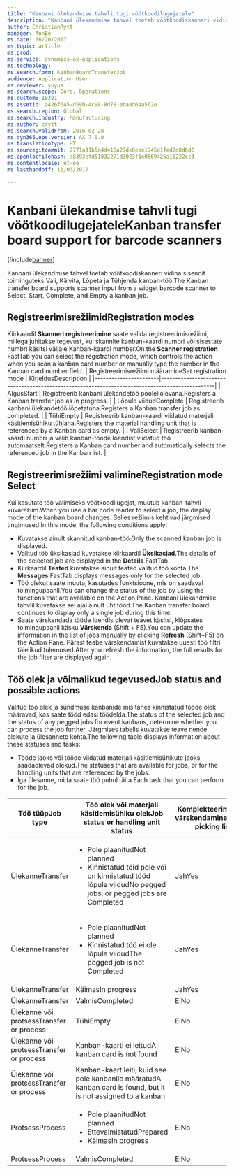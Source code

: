 ```yaml
---
title: "Kanbani ülekandmise tahvli tugi vöötkoodilugejatele"
description: "Kanbani ülekandmise tahvel toetab vöötkoodiskanneri vidina sisendit toiminguteks Vali, Käivita, Lõpeta ja Tühjenda kanban-töö."
author: ChristianRytt
manager: AnnBe
ms.date: 06/20/2017
ms.topic: article
ms.prod: 
ms.service: dynamics-ax-applications
ms.technology: 
ms.search.form: KanbanBoardTransferJob
audience: Application User
ms.reviewer: yuyus
ms.search.scope: Core, Operations
ms.custom: 19391
ms.assetid: a426f645-d59b-4c98-8d78-eba8d64a562e
ms.search.region: Global
ms.search.industry: Manufacturing
ms.author: crytt
ms.search.validFrom: 2016-02-28
ms.dyn365.ops.version: AX 7.0.0
ms.translationtype: HT
ms.sourcegitcommit: 2771a31b5a4d418a27de0ebe1945d1fed2d8d6d6
ms.openlocfilehash: a8393efd51032271d3023f1e0569425a16222cc3
ms.contentlocale: et-ee
ms.lasthandoff: 11/03/2017

---
```


# <a name="kanban-transfer-board-support-for-barcode-scanners"></a><span data-ttu-id="5a42b-103">Kanbani ülekandmise tahvli tugi vöötkoodilugejatele</span><span class="sxs-lookup"><span data-stu-id="5a42b-103">Kanban transfer board support for barcode scanners</span></span>

[!include[banner](../includes/banner.md)]


<span data-ttu-id="5a42b-104">Kanbani ülekandmise tahvel toetab vöötkoodiskanneri vidina sisendit toiminguteks Vali, Käivita, Lõpeta ja Tühjenda kanban-töö.</span><span class="sxs-lookup"><span data-stu-id="5a42b-104">The Kanban transfer board supports scanner input from a widget barcode scanner to Select, Start, Complete, and Empty a kanban job.</span></span>

<a name="registration-modes"></a><span data-ttu-id="5a42b-105">Registreerimisrežiimid</span><span class="sxs-lookup"><span data-stu-id="5a42b-105">Registration modes</span></span>
------------------

<span data-ttu-id="5a42b-106">Kiirkaardil **Skanneri registreerimine** saate valida registreerimisrežiimi, millega juhitakse tegevust, kui skannite kanban-kaardi numbri või sisestate numbri käsitsi väljale Kanban-kaardi number.</span><span class="sxs-lookup"><span data-stu-id="5a42b-106">On the **Scanner registration** FastTab you can select the registration mode, which controls the action when you scan a kanban card number or manually type the number in the Kanban card number field.</span></span>
| <span data-ttu-id="5a42b-107">Registreerimisrežiimi määramine</span><span class="sxs-lookup"><span data-stu-id="5a42b-107">Set registration mode</span></span> | <span data-ttu-id="5a42b-108">Kirjeldus</span><span class="sxs-lookup"><span data-stu-id="5a42b-108">Description</span></span>                                                                                     |
|-----------------------|-------------------------------------------------------------------------------------------------|
| <span data-ttu-id="5a42b-109">Algus</span><span class="sxs-lookup"><span data-stu-id="5a42b-109">Start</span></span>                 | <span data-ttu-id="5a42b-110">Registreerib kanbani ülekandetöö pooleliolevana.</span><span class="sxs-lookup"><span data-stu-id="5a42b-110">Registers a Kanban transfer job as in progress.</span></span>                                                 |
| <span data-ttu-id="5a42b-111">Lõpule viidud</span><span class="sxs-lookup"><span data-stu-id="5a42b-111">Complete</span></span>              | <span data-ttu-id="5a42b-112">Registreerib kanbani ülekandetöö lõpetatuna.</span><span class="sxs-lookup"><span data-stu-id="5a42b-112">Registers a Kanban transfer job as completed.</span></span>                                                   |
| <span data-ttu-id="5a42b-113">Tühi</span><span class="sxs-lookup"><span data-stu-id="5a42b-113">Empty</span></span>                 | <span data-ttu-id="5a42b-114">Registreerib kanban-kaardi viidatud materjali käsitlemisühiku tühjana.</span><span class="sxs-lookup"><span data-stu-id="5a42b-114">Registers the material handling unit that is referenced by a Kanban card as empty.</span></span>              |
| <span data-ttu-id="5a42b-115">Vali</span><span class="sxs-lookup"><span data-stu-id="5a42b-115">Select</span></span>                | <span data-ttu-id="5a42b-116">Registreerib kanban-kaardi numbri ja valib kanban-tööde loendist viidatud töö automaatselt.</span><span class="sxs-lookup"><span data-stu-id="5a42b-116">Registers a Kanban card number and automatically selects the referenced job in the Kanban list.</span></span> |

 
<a name="registration-mode-select"></a><span data-ttu-id="5a42b-117">Registreerimisrežiimi valimine</span><span class="sxs-lookup"><span data-stu-id="5a42b-117">Registration mode Select</span></span>
------------------------

<span data-ttu-id="5a42b-118">Kui kasutate töö valimiseks vöötkoodilugejat, muutub kanban-tahvli kuvarežiim.</span><span class="sxs-lookup"><span data-stu-id="5a42b-118">When you use a bar code reader to select a job, the display mode of the kanban board changes.</span></span> <span data-ttu-id="5a42b-119">Selles režiimis kehtivad järgmised tingimused.</span><span class="sxs-lookup"><span data-stu-id="5a42b-119">In this mode, the following conditions apply:</span></span>

-   <span data-ttu-id="5a42b-120">Kuvatakse ainult skannitud kanban-töö.</span><span class="sxs-lookup"><span data-stu-id="5a42b-120">Only the scanned kanban job is displayed.</span></span>
-   <span data-ttu-id="5a42b-121">Valitud töö üksikasjad kuvatakse kiirkaardil **Üksikasjad**.</span><span class="sxs-lookup"><span data-stu-id="5a42b-121">The details of the selected job are displayed in the **Details** FastTab.</span></span>
-   <span data-ttu-id="5a42b-122">Kiirkaardil **Teated** kuvatakse ainult teated valitud töö kohta.</span><span class="sxs-lookup"><span data-stu-id="5a42b-122">The **Messages** FastTab displays messages only for the selected job.</span></span>
-   <span data-ttu-id="5a42b-123">Töö olekut saate muuta, kasutades funktsioone, mis on saadaval toimingupaanil.</span><span class="sxs-lookup"><span data-stu-id="5a42b-123">You can change the status of the job by using the functions that are available on the Action Pane.</span></span> <span data-ttu-id="5a42b-124">Kanbani ülekandmise tahvlil kuvatakse sel ajal ainult üht tööd.</span><span class="sxs-lookup"><span data-stu-id="5a42b-124">The Kanban transfer board continues to display only a single job during this time.</span></span>
-   <span data-ttu-id="5a42b-125">Saate värskendada tööde loendis olevat teavet käsitsi, klõpsates toimingupaanil käsku **Värskenda** (Shift + F5).</span><span class="sxs-lookup"><span data-stu-id="5a42b-125">You can update the information in the list of jobs manually by clicking **Refresh** (Shift+F5) on the Action Pane.</span></span> <span data-ttu-id="5a42b-126">Pärast teabe värskendamist kuvatakse uuesti töö filtri täielikud tulemused.</span><span class="sxs-lookup"><span data-stu-id="5a42b-126">After you refresh the information, the full results for the job filter are displayed again.</span></span>

## <a name="job-status-and-possible-actions"></a><span data-ttu-id="5a42b-127">Töö olek ja võimalikud tegevused</span><span class="sxs-lookup"><span data-stu-id="5a42b-127">Job status and possible actions</span></span>
<span data-ttu-id="5a42b-128">Valitud töö olek ja sündmuse kanbanide mis tahes kinnistatud tööde olek määravad, kas saate tööd edasi töödelda.</span><span class="sxs-lookup"><span data-stu-id="5a42b-128">The status of the selected job and the status of any pegged jobs for event kanbans, determine whether you can process the job further.</span></span> <span data-ttu-id="5a42b-129">Järgmises tabelis kuvatakse teave nende olekute ja ülesannete kohta.</span><span class="sxs-lookup"><span data-stu-id="5a42b-129">The following table displays information about these statuses and tasks:</span></span>
-   <span data-ttu-id="5a42b-130">Tööde jaoks või tööde viidatud materjali käsitlemisühikute jaoks saadaolevad olekud.</span><span class="sxs-lookup"><span data-stu-id="5a42b-130">The statuses that are available for jobs, or for the handling units that are referenced by the jobs.</span></span>
-   <span data-ttu-id="5a42b-131">Iga ülesanne, mida saate töö puhul täita.</span><span class="sxs-lookup"><span data-stu-id="5a42b-131">Each task that you can perform for the job.</span></span>

<table>
<colgroup>
<col width="12%" />
<col width="12%" />
<col width="12%" />
<col width="12%" />
<col width="12%" />
<col width="12%" />
<col width="12%" />
<col width="12%" />
</colgroup>
<thead>
<tr class="header">
<th><span data-ttu-id="5a42b-132">Töö tüüp</span><span class="sxs-lookup"><span data-stu-id="5a42b-132">Job type</span></span></th>
<th><span data-ttu-id="5a42b-133">Töö olek või materjali käsitlemisühiku olek</span><span class="sxs-lookup"><span data-stu-id="5a42b-133">Job status or handling unit status</span></span></th>
<th><span data-ttu-id="5a42b-134">Komplekteerimislehe värskendamine</span><span class="sxs-lookup"><span data-stu-id="5a42b-134">Update picking list</span></span></th>
<th><span data-ttu-id="5a42b-135">Algus</span><span class="sxs-lookup"><span data-stu-id="5a42b-135">Start</span></span></th>
<th><span data-ttu-id="5a42b-136">Värskenda reserveeringut</span><span class="sxs-lookup"><span data-stu-id="5a42b-136">Update registration</span></span></th>
<th><span data-ttu-id="5a42b-137">Lõpule viidud</span><span class="sxs-lookup"><span data-stu-id="5a42b-137">Complete</span></span></th>
<th><span data-ttu-id="5a42b-138">Tühi</span><span class="sxs-lookup"><span data-stu-id="5a42b-138">Empty</span></span></th>
<th><span data-ttu-id="5a42b-139">Loo sündmuse kanbanid</span><span class="sxs-lookup"><span data-stu-id="5a42b-139">Create event kanbans</span></span></th>
</tr>
</thead>
<tbody>
<tr class="odd">
<td><span data-ttu-id="5a42b-140">Ülekanne</span><span class="sxs-lookup"><span data-stu-id="5a42b-140">Transfer</span></span></td>
<td><ul>
<li><span data-ttu-id="5a42b-141">Pole plaanitud</span><span class="sxs-lookup"><span data-stu-id="5a42b-141">Not planned</span></span></li>
<li><span data-ttu-id="5a42b-142">Kinnistatud töid pole või on kinnistatud tööd lõpule viidud</span><span class="sxs-lookup"><span data-stu-id="5a42b-142">No pegged jobs, or pegged jobs are Completed</span></span></li>
</ul></td>
<td><span data-ttu-id="5a42b-143">Jah</span><span class="sxs-lookup"><span data-stu-id="5a42b-143">Yes</span></span></td>
<td><span data-ttu-id="5a42b-144">Jah</span><span class="sxs-lookup"><span data-stu-id="5a42b-144">Yes</span></span></td>
<td><span data-ttu-id="5a42b-145">Jah</span><span class="sxs-lookup"><span data-stu-id="5a42b-145">Yes</span></span></td>
<td><span data-ttu-id="5a42b-146">Jah</span><span class="sxs-lookup"><span data-stu-id="5a42b-146">Yes</span></span></td>
<td><span data-ttu-id="5a42b-147">Ei</span><span class="sxs-lookup"><span data-stu-id="5a42b-147">No</span></span></td>
<td><span data-ttu-id="5a42b-148">Jah</span><span class="sxs-lookup"><span data-stu-id="5a42b-148">Yes</span></span></td>
</tr>
<tr class="even">
<td><span data-ttu-id="5a42b-149">Ülekanne</span><span class="sxs-lookup"><span data-stu-id="5a42b-149">Transfer</span></span></td>
<td><ul>
<li><span data-ttu-id="5a42b-150">Pole plaanitud</span><span class="sxs-lookup"><span data-stu-id="5a42b-150">Not planned</span></span></li>
<li><span data-ttu-id="5a42b-151">Kinnistatud töö ei ole lõpule viidud</span><span class="sxs-lookup"><span data-stu-id="5a42b-151">The pegged job is not Completed</span></span></li>
</ul></td>
<td><span data-ttu-id="5a42b-152">Jah</span><span class="sxs-lookup"><span data-stu-id="5a42b-152">Yes</span></span></td>
<td><span data-ttu-id="5a42b-153">Ei</span><span class="sxs-lookup"><span data-stu-id="5a42b-153">No</span></span></td>
<td><span data-ttu-id="5a42b-154">Jah</span><span class="sxs-lookup"><span data-stu-id="5a42b-154">Yes</span></span></td>
<td><span data-ttu-id="5a42b-155">Ei</span><span class="sxs-lookup"><span data-stu-id="5a42b-155">No</span></span></td>
<td><span data-ttu-id="5a42b-156">Ei</span><span class="sxs-lookup"><span data-stu-id="5a42b-156">No</span></span></td>
<td><span data-ttu-id="5a42b-157">Ei</span><span class="sxs-lookup"><span data-stu-id="5a42b-157">No</span></span></td>
</tr>
<tr class="odd">
<td><span data-ttu-id="5a42b-158">Ülekanne</span><span class="sxs-lookup"><span data-stu-id="5a42b-158">Transfer</span></span></td>
<td><span data-ttu-id="5a42b-159">Käimas</span><span class="sxs-lookup"><span data-stu-id="5a42b-159">In progress</span></span></td>
<td><span data-ttu-id="5a42b-160">Jah</span><span class="sxs-lookup"><span data-stu-id="5a42b-160">Yes</span></span></td>
<td><span data-ttu-id="5a42b-161">Ei</span><span class="sxs-lookup"><span data-stu-id="5a42b-161">No</span></span></td>
<td><span data-ttu-id="5a42b-162">Jah</span><span class="sxs-lookup"><span data-stu-id="5a42b-162">Yes</span></span></td>
<td><span data-ttu-id="5a42b-163">Jah</span><span class="sxs-lookup"><span data-stu-id="5a42b-163">Yes</span></span></td>
<td><span data-ttu-id="5a42b-164">Ei</span><span class="sxs-lookup"><span data-stu-id="5a42b-164">No</span></span></td>
<td><span data-ttu-id="5a42b-165">Ei</span><span class="sxs-lookup"><span data-stu-id="5a42b-165">No</span></span></td>
</tr>
<tr class="even">
<td><span data-ttu-id="5a42b-166">Ülekanne</span><span class="sxs-lookup"><span data-stu-id="5a42b-166">Transfer</span></span></td>
<td><span data-ttu-id="5a42b-167">Valmis</span><span class="sxs-lookup"><span data-stu-id="5a42b-167">Completed</span></span></td>
<td><span data-ttu-id="5a42b-168">Ei</span><span class="sxs-lookup"><span data-stu-id="5a42b-168">No</span></span></td>
<td><span data-ttu-id="5a42b-169">Ei</span><span class="sxs-lookup"><span data-stu-id="5a42b-169">No</span></span></td>
<td><span data-ttu-id="5a42b-170">Ei</span><span class="sxs-lookup"><span data-stu-id="5a42b-170">No</span></span></td>
<td><span data-ttu-id="5a42b-171">Ei</span><span class="sxs-lookup"><span data-stu-id="5a42b-171">No</span></span></td>
<td><span data-ttu-id="5a42b-172">Jah</span><span class="sxs-lookup"><span data-stu-id="5a42b-172">Yes</span></span></td>
<td><span data-ttu-id="5a42b-173">Ei</span><span class="sxs-lookup"><span data-stu-id="5a42b-173">No</span></span></td>
</tr>
<tr class="odd">
<td><span data-ttu-id="5a42b-174">Ülekanne või protsess</span><span class="sxs-lookup"><span data-stu-id="5a42b-174">Transfer or process</span></span></td>
<td><span data-ttu-id="5a42b-175">Tühi</span><span class="sxs-lookup"><span data-stu-id="5a42b-175">Empty</span></span></td>
<td><span data-ttu-id="5a42b-176">Ei</span><span class="sxs-lookup"><span data-stu-id="5a42b-176">No</span></span></td>
<td><span data-ttu-id="5a42b-177">Ei</span><span class="sxs-lookup"><span data-stu-id="5a42b-177">No</span></span></td>
<td><span data-ttu-id="5a42b-178">Ei</span><span class="sxs-lookup"><span data-stu-id="5a42b-178">No</span></span></td>
<td><span data-ttu-id="5a42b-179">Ei</span><span class="sxs-lookup"><span data-stu-id="5a42b-179">No</span></span></td>
<td><span data-ttu-id="5a42b-180">Ei</span><span class="sxs-lookup"><span data-stu-id="5a42b-180">No</span></span></td>
<td><span data-ttu-id="5a42b-181">Ei</span><span class="sxs-lookup"><span data-stu-id="5a42b-181">No</span></span></td>
</tr>
<tr class="even">
<td><span data-ttu-id="5a42b-182">Ülekanne või protsess</span><span class="sxs-lookup"><span data-stu-id="5a42b-182">Transfer or process</span></span></td>
<td><span data-ttu-id="5a42b-183">Kanban-kaarti ei leitud</span><span class="sxs-lookup"><span data-stu-id="5a42b-183">A kanban card is not found</span></span></td>
<td><span data-ttu-id="5a42b-184">Ei</span><span class="sxs-lookup"><span data-stu-id="5a42b-184">No</span></span></td>
<td><span data-ttu-id="5a42b-185">Ei</span><span class="sxs-lookup"><span data-stu-id="5a42b-185">No</span></span></td>
<td><span data-ttu-id="5a42b-186">Ei</span><span class="sxs-lookup"><span data-stu-id="5a42b-186">No</span></span></td>
<td><span data-ttu-id="5a42b-187">Ei</span><span class="sxs-lookup"><span data-stu-id="5a42b-187">No</span></span></td>
<td><span data-ttu-id="5a42b-188">Ei</span><span class="sxs-lookup"><span data-stu-id="5a42b-188">No</span></span></td>
<td><span data-ttu-id="5a42b-189">Ei</span><span class="sxs-lookup"><span data-stu-id="5a42b-189">No</span></span></td>
</tr>
<tr class="odd">
<td><span data-ttu-id="5a42b-190">Ülekanne või protsess</span><span class="sxs-lookup"><span data-stu-id="5a42b-190">Transfer or process</span></span></td>
<td><span data-ttu-id="5a42b-191">Kanban-kaart leiti, kuid see pole kanbanile määratud</span><span class="sxs-lookup"><span data-stu-id="5a42b-191">A kanban card is found, but it is not assigned to a kanban</span></span></td>
<td><span data-ttu-id="5a42b-192">Ei</span><span class="sxs-lookup"><span data-stu-id="5a42b-192">No</span></span></td>
<td><span data-ttu-id="5a42b-193">Ei</span><span class="sxs-lookup"><span data-stu-id="5a42b-193">No</span></span></td>
<td><span data-ttu-id="5a42b-194">Ei</span><span class="sxs-lookup"><span data-stu-id="5a42b-194">No</span></span></td>
<td><span data-ttu-id="5a42b-195">Ei</span><span class="sxs-lookup"><span data-stu-id="5a42b-195">No</span></span></td>
<td><span data-ttu-id="5a42b-196">Ei</span><span class="sxs-lookup"><span data-stu-id="5a42b-196">No</span></span></td>
<td><span data-ttu-id="5a42b-197">Ei</span><span class="sxs-lookup"><span data-stu-id="5a42b-197">No</span></span></td>
</tr>
<tr class="even">
<td><span data-ttu-id="5a42b-198">Protsess</span><span class="sxs-lookup"><span data-stu-id="5a42b-198">Process</span></span></td>
<td><ul>
<li><span data-ttu-id="5a42b-199">Pole plaanitud</span><span class="sxs-lookup"><span data-stu-id="5a42b-199">Not planned</span></span></li>
<li><span data-ttu-id="5a42b-200">Ettevalmistatud</span><span class="sxs-lookup"><span data-stu-id="5a42b-200">Prepared</span></span></li>
<li><span data-ttu-id="5a42b-201">Käimas</span><span class="sxs-lookup"><span data-stu-id="5a42b-201">In progress</span></span></li>
</ul></td>
<td><span data-ttu-id="5a42b-202">Ei</span><span class="sxs-lookup"><span data-stu-id="5a42b-202">No</span></span></td>
<td><span data-ttu-id="5a42b-203">Ei</span><span class="sxs-lookup"><span data-stu-id="5a42b-203">No</span></span></td>
<td><span data-ttu-id="5a42b-204">Ei</span><span class="sxs-lookup"><span data-stu-id="5a42b-204">No</span></span></td>
<td><span data-ttu-id="5a42b-205">Ei</span><span class="sxs-lookup"><span data-stu-id="5a42b-205">No</span></span></td>
<td><span data-ttu-id="5a42b-206">Ei</span><span class="sxs-lookup"><span data-stu-id="5a42b-206">No</span></span></td>
<td><span data-ttu-id="5a42b-207">Ei</span><span class="sxs-lookup"><span data-stu-id="5a42b-207">No</span></span></td>
</tr>
<tr class="odd">
<td><span data-ttu-id="5a42b-208">Protsess</span><span class="sxs-lookup"><span data-stu-id="5a42b-208">Process</span></span></td>
<td><span data-ttu-id="5a42b-209">Valmis</span><span class="sxs-lookup"><span data-stu-id="5a42b-209">Completed</span></span></td>
<td><span data-ttu-id="5a42b-210">Ei</span><span class="sxs-lookup"><span data-stu-id="5a42b-210">No</span></span></td>
<td><span data-ttu-id="5a42b-211">Ei</span><span class="sxs-lookup"><span data-stu-id="5a42b-211">No</span></span></td>
<td><span data-ttu-id="5a42b-212">Ei</span><span class="sxs-lookup"><span data-stu-id="5a42b-212">No</span></span></td>
<td><span data-ttu-id="5a42b-213">Ei</span><span class="sxs-lookup"><span data-stu-id="5a42b-213">No</span></span></td>
<td><span data-ttu-id="5a42b-214">Ei</span><span class="sxs-lookup"><span data-stu-id="5a42b-214">No</span></span></td>
<td><span data-ttu-id="5a42b-215">Ei</span><span class="sxs-lookup"><span data-stu-id="5a42b-215">No</span></span></td>
</tr>
</tbody>
</table>






